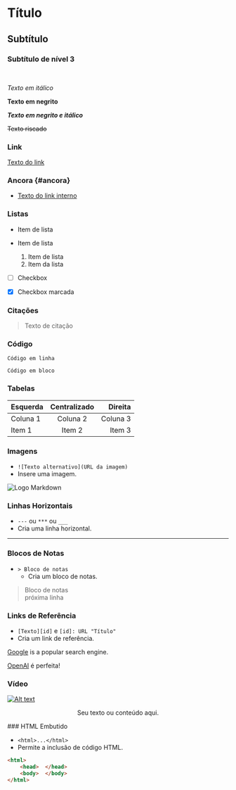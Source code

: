 # Título <a name="ancora"></a>

## Subtítulo

### Subtítulo de nível 3

<br>

*Texto em itálico*

**Texto em negrito**

***Texto em negrito e itálico***

~~Texto riscado~~

### Link
[Texto do link](https://www.example.com)

### Ancora {#ancora}
* [Texto do link interno](#ancora)
 
### Listas
* Item de lista
* Item de lista
  
    1. Item de lista
    2. Item da lista

- [ ] Checkbox

- [x] Checkbox marcada

 ### Citações
> Texto de citação

 ### Código

`Código em linha`

```
Código em bloco
```

 ### Tabelas

| Esquerda | Centralizado | Direita |
|:--|:-:|--:|
| Coluna 1 | Coluna 2 | Coluna 3 |
| Item 1 | Item 2 | Item 3 |

 ### Imagens

 - `![Texto alternativo](URL da imagem)`
 - Insere uma imagem.

![Logo Markdown](https://upload.wikimedia.org/wikipedia/commons/thumb/4/48/Markdown-mark.svg/208px-Markdown-mark.svg.png)

 ### Linhas Horizontais

 - `---` ou `***` ou `___`
 - Cria uma linha horizontal.

---
 ### Blocos de Notas

 - `> Bloco de notas`
   - Cria um bloco de notas.

> Bloco de notas <br> próxima linha
>>>


 ### Links de Referência

 - `[Texto][id]` e `[id]: URL "Título"`
 - Cria um link de referência.

[Google][1] is a popular search engine.

[1]: https://www.google.com "Google"

[OpenAI] é perfeita!

[OpenAI]: https://www.openai.com "OpenAI"

<!-- ### Comentário -->
<!-- Este é um comentário HTML -->

### Vídeo
[![Alt text](https://img.youtube.com/vi/JKZ4W1SSgy4/0.jpg)](https://www.youtube.com/watch?v=JKZ4W1SSgy4)


<p align="center">
  Seu texto ou conteúdo aqui.
</p>
### HTML Embutido

 - `<html>...</html>`  
 - Permite a inclusão de código HTML.

```html
<html>
    <head>  </head>
    <body>  </body>
</html>
```
